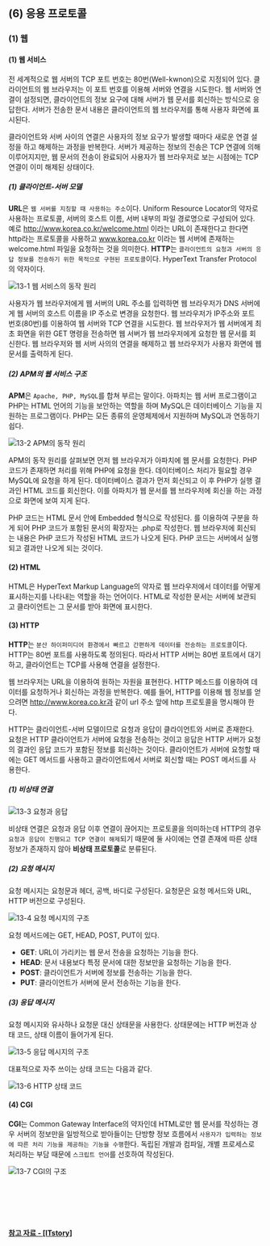 ## (6) 응용 프로토콜
### (1) 웹
#### (1) 웹 서비스
전 세계적으로 웹 서버의 TCP 포트 번호는 80번(Well-kwnon)으로 지정되어 있다. 클라이언트의 웹 브라우저는 이 포트 번호를 이용해 서버와 연결을 시도한다. 웹 서버와 연결이 설정되면, 클라이언트의 정보 요구에 대해 서버가 웹 문서를 회신하는 방식으로 응답한다. 서버가 전송한 문서 내용은 클라이언트의 웹 브라우저를 통해 사용자 화면에 표시된다.

클라이언트와 서버 사이의 연결은 사용자의 정보 요구가 발생할 때마다 새로운 연결 설정을 하고 해제하는 과정을 반복한다. 서버가 제공하는 정보의 전송은 TCP 연결에 의해 이루어지지만, 웹 문서의 전송이 완료되어 사용자가 웹 브라우저로 보는 시점에는 TCP 연결이 이미 해제된 상태이다.

##### (1) 클라이언트-서버 모델
**URL**은 `웹 서버를 지칭할 때 사용하는 주소`이다. Uniform Resource Locator의 약자로 사용하는 프로토콜, 서버의 호스트 이름, 서버 내부의 파일 경로명으로 구성되어 있다. 예로 http://www.korea.co.kr/welcome.html 이라는 URL이 존재한다고 한다면 http라는 프로토콜을 사용하고 www.korea.co.kr 이라는 웹 서버에 존재하는 welcome.html 파일을 요청하는 것을 의미한다.
**HTTP**는 `클라이언트의 요청과 서버의 응답 정보를 전송하기 위한 목적으로 구현된 프로토콜`이다. HyperText Transfer Protocol의 약자이다.

![13-1  웹 서비스의 동작 원리](https://user-images.githubusercontent.com/56579239/165051358-e1410707-c7e8-4127-8af0-a158d785c478.jpg)

사용자가 웹 브라우저에게 웹 서버의 URL 주소를 입력하면 웹 브라우저가 DNS 서버에게 웹 서버의 호스트 이름을 IP 주소로 변경을 요청한다. 웹 브라우저가 IP주소와 포트 번호(80번)를 이용하여 웹 서버와 TCP 연결을 시도한다. 웹 브라우저가 웹 서버에게 최초 화면을 위한 GET 명령을 전송하면 웹 서버가 웹 브라우저에게 요청한 웹 문서를 회신한다. 웹 브라우저와 웹 서버 사의의 연결을 해제하고 웹 브라우저가 사용자 화면에 웹 문서를 출력하게 된다.

##### (2) APM의 웹 서비스 구조

**APM**은 `Apache, PHP, MySQL`를 합쳐 부르는 말이다. 아파치는 웹 서버 프로그램이고 PHP는 HTML 언어의 기능을 보안하는 역할을 하며 MySQL은 데이터베이스 기능을 지원하는 프로그램이다. PHP는 모든 종류의 운영체제에서 지원하며 MySQL과 연동하기 쉽다. 

![13-2  APM의 동작 원리](https://user-images.githubusercontent.com/56579239/165051370-39d72b11-0abc-4e5f-a12e-3992352fe968.jpg)

APM의 동작 원리를 살펴보면 먼저 웹 브라우저가 아파치에 웹 문서를 요청한다. PHP 코드가 존재하면 처리를 위해 PHP에 요청을 한다. 데이터베이스 처리가 필요할 경우 MySQL에 요청을 하게 된다. 데이터베이스 결과가 먼저 회신되고 이 후 PHP가 실행 결과인 HTML 코드를 회신한다. 이를 아파치가 웹 문서를 웹 브라우저에 회신을 하는 과정으로 화면에 보여 지게 된다.

PHP 코드는 HTML 문서 안에 Embedded 형식으로 작성된다. <?와 ?>를 이용하여 구분을 하게 되어 PHP 코드가 포함된 문서의 확장자는 .php로 작성한다. 웹 브라우저에 회신되는 내용은 PHP 코드가 작성된 HTML 코드가 나오게 된다. PHP 코드는 서버에서 실행되고 결과만 나오게 되는 것이다.

#### (2) HTML
HTML은 HyperText Markup Language의 약자로 웹 브라우저에서 데이터를 어떻게 표시하는지를 나타내는 역할을 하는 언어이다. HTML로 작성한 문서는 서버에 보관되고 클라이언트는 그 문서를 받아 화면에 표시한다.

#### (3) HTTP
**HTTP**는 `분산 하이퍼미디어 환경에서 빠르고 간편하게 데이터를 전송하는 프로토콜`이다. HTTP는 80번 포트를 사용하도록 정의된다. 따라서 HTTP 서버는 80번 포트에서 대기하고, 클라이언트는 TCP를 사용해 연결을 설정한다.

웹 브라우저는 URL을 이용하여 원하는 자원을 표현한다. HTTP 메소드를 이용하여 데이터를 요청하거나 회신하는 과정을 반복한다. 예를 들어, HTTP를 이용해 웹 정보를 얻으려면 http://www.korea.co.kr과 같이 url 주소 앞에 http 프로토콜을 명시해야 한다. 

HTTP는 클라이언트-서버 모델이므로 요청과 응답이 클라이언트와 서버로 존재한다. 요청은 HTTP 클라이언트가 서버에 요청을 전송하는 것이고 응답은 HTTP 서버가 요청의 결과인 응답 코드가 포함된 정보를 회신하는 것이다. 클라이언트가 서버에 요청할 때에는 GET 메서드를 사용하고 클라이언트에서 서버로 회신할 때는 POST 메서드를 사용한다. 

##### (1) 비상태 연결
![13-3  요청과 응답](https://user-images.githubusercontent.com/56579239/165051376-3070e982-ed97-4218-9543-6575c27ae256.jpg)

비상태 연결은 요청과 응답 이후 연결이 끊어지는 프로토콜을 의미하는데 HTTP의 경우 `요청과 응답이 진행되고 TCP 연결이 해제`되기 때문에 둘 사이에는 연결 존재에 따른 상태 정보가 존재하지 않아 **비상태 프로토콜**로 분류된다.

##### (2) 요청 메시지
요청 메시지는 요청문과 헤더, 공백, 바디로 구성된다. 요청문은 요청 메서드와 URL, HTTP 버전으로 구성된다. 

![13-4  요청 메시지의 구조](https://user-images.githubusercontent.com/56579239/165051384-c5a80d12-3961-424d-b0b6-e16649a69f22.jpg)

요청 메서드에는 GET, HEAD, POST, PUT이 있다.
- **GET**: URL이 가리키는 웹 문서 전송을 요청하는 기능을 한다.
- **HEAD**: 문서 내용보다 특정 문서에 대한 정보만을 요청하는 기능을 한다.
- **POST**: 클라이언트가 서버에 정보를 전송하는 기능을 한다. 
- **PUT**: 클라이언트가 서버에 문서 전송하는 기능을 한다.

##### (3) 응답 메시지
요청 메시지와 유사하나 요청문 대신 상태문을 사용한다. 상태문에는 HTTP 버전과 상태 코드, 상태 이름이 들어가게 된다. 

![13-5  응답 메시지의 구조](https://user-images.githubusercontent.com/56579239/165051391-0410be4d-182c-498e-bd2f-dd983b8783b6.jpg)

대표적으로 자주 쓰이는 상태 코드는 다음과 같다.

![13-6  HTTP 상태 코드](https://user-images.githubusercontent.com/56579239/165051402-6a931799-e25b-45e8-b9e1-5e92fb4998d9.png)

#### (4) CGI
**CGI**는 Common Gateway Interface의 약자인데 HTML로만 웹 문서를 작성하는 경우 서버의 정보만을 일방적으로 받아들이는 단방향 정보 흐름에서 `사용자가 입력하는 정보에 따른 처리 기능을 제공하는 기능을 수행`한다. 독립된 개발과 컴파일, 개별 프로세스로 처리하는 부담 때문에 `스크립트 언어`를 선호하여 작성된다.

![13-7  CGI의 구조](https://user-images.githubusercontent.com/56579239/165051407-d3c828d7-ee03-4860-b151-c0f2ec080f36.jpg)

<br>
<br>
<br>
<br>

#### [참고 자료 - [ITstory]](https://copycode.tistory.com/118)
